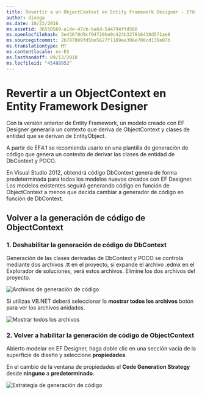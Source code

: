 ```yaml
---
title: Revertir a un ObjectContext en Entity Framework Designer - EF6
author: divega
ms.date: 10/23/2016
ms.assetid: 36550569-a1de-47cb-ba6d-544794ffd500
ms.openlocfilehash: 3e436f0d9cf94720be9c424b327816438d571ae8
ms.sourcegitcommit: 2b787009fd5be5627f1189ee396e708cd130e07b
ms.translationtype: MT
ms.contentlocale: es-ES
ms.lasthandoff: 09/13/2018
ms.locfileid: "45488952"
---
```

# <a name="reverting-to-objectcontext-in-entity-framework-designer"></a>Revertir a un ObjectContext en Entity Framework Designer
Con la versión anterior de Entity Framework, un modelo creado con EF Designer generaría un contexto que deriva de ObjectContext y clases de entidad que se derivan de EntityObject.

A partir de EF4.1 se recomienda usarlo en una plantilla de generación de código que genera un contexto de derivar las clases de entidad de DbContext y POCO.

En Visual Studio 2012, obtendrá código DbContext genera de forma predeterminada para todos los modelos nuevos creados con EF Designer. Los modelos existentes seguirá generando código en función de ObjectContext a menos que decida cambiar a generador de código en función de DbContext.

## <a name="reverting-back-to-objectcontext-code-generation"></a>Volver a la generación de código de ObjectContext

### <a name="1-disable-dbcontext-code-generation"></a>1. Deshabilitar la generación de código de DbContext

Generación de las clases derivadas de DbContext y POCO se controla mediante dos archivos .tt en el proyecto, si expande el archivo .edmx en el Explorador de soluciones, verá estos archivos. Elimine los dos archivos del proyecto.

![Archivos de generación de código](~/ef6/media/codegenfiles.png)

Si utilizas VB.NET deberá seleccionar la **mostrar todos los archivos** botón para ver los archivos anidados.

![Mostrar todos los archivos](~/ef6/media/showallfiles.png)

### <a name="2-re-enable-objectcontext-code-generation"></a>2. Volver a habilitar la generación de código de ObjectContext

Abierto modelar en EF Designer, haga doble clic en una sección vacía de la superficie de diseño y seleccione **propiedades**.

En el cambio de la ventana de propiedades el **Code Generation Strategy** desde **ninguno** a **predeterminado**.

![Estrategia de generación de código](~/ef6/media/codegenstrategy.png)
